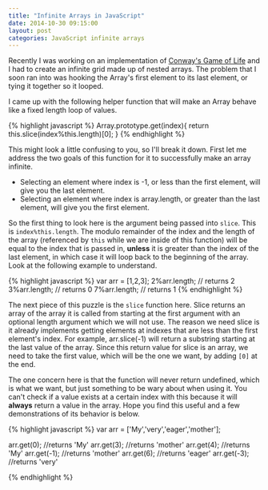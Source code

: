 ```yaml
---
title: "Infinite Arrays in JavaScript"
date: 2014-10-30 09:15:00
layout: post
categories: JavaScript infinite arrays
---
```

Recently I was working on an implementation of [Conway's Game of Life][gol]
and I had to create an infinite grid made up of nested arrays. The 
problem that I soon ran into was hooking the Array's first element to its
last element, or tying it together so it looped.

I came up with the following helper function that will make an Array
behave like a fixed length loop of values.



{% highlight javascript %}
Array.prototype.get(index){
  return this.slice(index%this.length)[0];
}
{% endhighlight %}

This might look a little confusing to you, so I'll break it down. First
let me address the two goals of this function for it to successfully
make an array infinite.

- Selecting an element where index is -1, or less than the first element, 
  will give you the last element.
- Selecting an element where index is array.length, or greater than the last
  element, will give you the first element.

So the first thing to look here is the argument being passed into `slice`. This
is `index%this.length`. The modulo remainder of the index and the length of 
the array (referenced by `this` while we are inside of this function) will be
equal to the index that is passed in, **unless** it is greater than the index
of the last element, in which case it will loop back to the beginning of the 
array. Look at the following example to understand.

{% highlight javascript %}
var arr = [1,2,3];
2%arr.length;
// returns 2
3%arr.length;
// returns 0
7%arr.length;
// returns 1
{% endhighlight %}

The next piece of this puzzle is the `slice` function here. Slice returns an
array of the array it is called from starting at the first argument with an
optional length argument which we will not use. The reason we need slice is 
it already implements getting elements at indexes that are less than the first
element's index. For example, arr.slice(-1) will return a substring starting
at the last value of the array. Since this return value for slice is an array,
we need to take the first value, which will be the one we want, by adding 
`[0]` at the end. 

The one concern here is that the function will never return undefined, which 
is what we want, but just something to be wary about when using it. You can't
check if a value exists at a certain index with this because it will
**always** return a value in the array. Hope you find this useful and a 
few demonstrations of its behavior is below.

{% highlight javascript %}
var arr = ['My','very','eager','mother'];

arr.get(0);
//returns 'My'
arr.get(3);
//returns 'mother'
arr.get(4);
//returns 'My'
arr.get(-1);
//returns 'mother'
arr.get(6);
//returns 'eager'
arr.get(-3);
//returns 'very'

{% endhighlight %}

[gol]:http://en.wikipedia.org/wiki/Conway's_Game_of_Life
